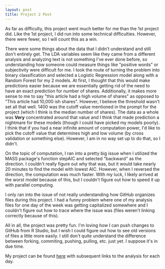 ```yaml
---
layout: post
title: Project 2 Post
---
```


As far as difficulty, this project went much better for me than the 1st project did. Like the 1st project, I did run into some technical difficulties. However, there were fewer, so I will count this as a win. 

There were some things about the data that I didn't understand and still don't entirely get. The LDA variables seem like they came from a different analysis and analyzing text is not something I've ever done before, so understanding how someone could measure things like "positive words" or subjectivity were difficult for me. I took the route of turning the problem into binary classification and selected a Logistic Regression model along with a Random Forest for my 2 models. At first, I thought that this would make predictions easier because we are essentially getting rid of the need to have an exact prediction for number of shares. Additionally, it makes more sense to me to say "this article had a high volume of shares" as opposed to "This article had 10,000 ish shares". However, I believe the threshold wasn't set all that well. 1400 was the cutoff value mentioned in the prompt for the project (which I think is the median number of shares). The data as a whole was **Very** concentrated around that value and I think that made prediction a nightmare for these models (though I could have picked my models poorly). I think that if you had a near infinite amount of computation power, I'd like to pick the cutoff value that determines high and low volume (by cross validation or something else). However, I am in no way set up to do that, so I didn't. 


On the topic of computation, I ran into a pretty big issue when I utilized the MASS package's function stepAIC and selected "backward" as the direction. I couldn't really figure out why that was, but it would take nearly 20 minutes to find the model with lowest AIC. However, when I reversed the direction, the computation was much faster. With my luck, I likely arrived at the worst model because of this, but I couldn't figure out how to speed it up with parallel computing. 

I only ran into the issue of not really understanding how GitHub organizes files during this project. I had a funny problem where one of my analysis files for one day of the week was getting capitalized somewhere and I couldn't figure out how to trace where the issue was (files weren't linking correctly because of this).

All in all, the project was pretty fun. I'm loving how I can push changes to GitHub from R Studio, but I wish I could figure out how to see old versions of files a little more easily. I still don't quite understand the difference between forking, commiting, pushing, pulling, etc. just yet. I suppose it's in due time. 

My project can be found [here](https://rwest-ncsu.github.io/558-Project-2/) with subsequent links to the analysis for each day. 
















